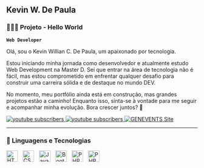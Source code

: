 ## Kevin W. De Paula
### 👨🏽‍💻 Projeto - Hello World


**`Web Developer`**

Olá, sou o Kevin Willian C. De Paula, um apaixonado por tecnologia.

Estou iniciando minha jornada como desenvolvedor e atualmente estudo Web Development na Master D. Sei que entrar na área de tecnologia não é fácil, mas estou comprometido em enfrentar qualquer desafio para construir uma carreira sólida e de destaque no mundo DEV.

No momento, meu portfólio ainda está em construção, mas grandes projetos estão a caminho! Enquanto isso, sinta-se à vontade para me seguir e acompanhar minha evolução. Bora crescer juntos? 🚀

<p align="left">
    <a href="https://www.linkedin.com/in/kevinwill-de-paula/">
        <img 
            alt="youtube subscribers" 
            title="Inscreva-se no meu canal" 
            src="https://custom-icon-badges.demolab.com/badge/LinkedIn-blue.svg?logo=linkedin&logoSource=feather"
        />
    </a>
    <a href="https://www.instagram.com/kevin.dpaula">
        <img 
            alt="youtube subscribers" 
            title="Inscreva-se no meu canal" 
            src="https://custom-icon-badges.demolab.com/badge/Instagram-brown.svg?logo=email&logoColor=white&logoSource=feather"
        />
    </a>
    <a href="https://genevents.great-site.net/">
        <img 
            alt="GENEVENTS Site" 
            title="Meu site" 
            src="https://custom-icon-badges.demolab.com/badge/GENEVENTS-red.svg?logo=fire&logoColor=fff"
        />
    </a>
</p>

---

### 🤖 Linguagens e Tecnologias

<img 
    align="left" 
    alt="HTML"
    title="HTML" 
    width="30px" 
    style="padding-right: 10px;" 
    src="https://cdn.jsdelivr.net/gh/devicons/devicon@latest/icons/html5/html5-original.svg" 
/>
<img 
    align="left" 
    alt="CSS" 
    title="CSS"
    width="30px" 
    style="padding-right: 10px;" 
    src="https://cdn.jsdelivr.net/gh/devicons/devicon@latest/icons/css3/css3-original.svg" 
/>
<img 
    align="left" 
    alt="JavaScript" 
    title="JavaScript"
    width="30px" 
    style="padding-right: 10px;" 
    src="https://cdn.jsdelivr.net/gh/devicons/devicon@latest/icons/javascript/javascript-original.svg" 
/>
<img 
    align="left" 
    alt="Bootstrap"
    title="Bootstrap" 
    width="30px" 
    style="padding-right: 10px;" 
    src="https://cdn.jsdelivr.net/gh/devicons/devicon@latest/icons/bootstrap/bootstrap-original.svg" 
/>
<img 
    align="left" 
    alt="PHP"
    title="PHP" 
    width="30px" 
    style="padding-right: 10px;" 
    src="https://cdn.jsdelivr.net/gh/devicons/devicon@latest/icons/php/php-original.svg" 
/>
<img 
    align="left" 
    alt="PHP"
    title="PHP" 
    width="30px" 
    style="padding-right: 10px;" 
    src="https://cdn.jsdelivr.net/gh/devicons/devicon@latest/icons/mysql/mysql-plain-wordmark.svg" 
/>
          
